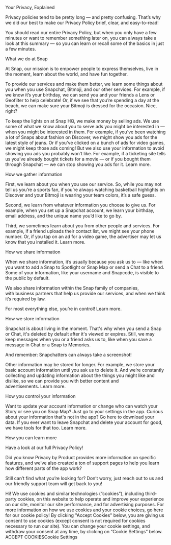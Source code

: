 Your Privacy, Explained

Privacy policies tend to be pretty long — and pretty confusing. That’s why we did our best to make our Privacy Policy brief, clear, and easy-to-read!

You should read our entire Privacy Policy, but when you only have a few minutes or want to remember something later on, you can always take a look at this summary — so you can learn or recall some of the basics in just a few minutes.

What we do at Snap

At Snap, our mission is to empower people to express themselves, live in the moment, learn about the world, and have fun together.

To provide our services and make them better, we learn some things about you when you use Snapchat, Bitmoji, and our other services. For example, if we know it’s your birthday, we can send you and your friends a Lens or Geofilter to help celebrate! Or, if we see that you’re spending a day at the beach, we can make sure your Bitmoji is dressed for the occasion. Nice, right?

To keep the lights on at Snap HQ, we make money by selling ads. We use some of what we know about you to serve ads you might be interested in — when you might be interested in them. For example, if you’ve been watching a lot of Snaps about fashion on Discover, we might show you ads for the latest style of jeans. Or if you’ve clicked on a bunch of ads for video games, we might keep those ads coming! But we also use your information to avoid showing you ads you probably won’t like. For example, if a ticketing site tells us you’ve already bought tickets for a movie — or if you bought them through Snapchat — we can stop showing you ads for it. Learn more.

How we gather information

First, we learn about you when you use our service. So, while you may not tell us you’re a sports fan, if you’re always watching basketball highlights on Discover and your Bitmoji is wearing your team colors, it’s a safe guess.

Second, we learn from whatever information you choose to give us. For example, when you set up a Snapchat account, we learn your birthday, email address, and the unique name you’d like to go by.

Third, we sometimes learn about you from other people and services. For example, if a friend uploads their contact list, we might see your phone number. Or, if you tap on an ad for a video game, the advertiser may let us know that you installed it. Learn more.

How we share information

When we share information, it’s usually because you ask us to — like when you want to add a Snap to Spotlight or Snap Map or send a Chat to a friend. Some of your information, like your username and Snapcode, is visible to the public by default.

We also share information within the Snap family of companies, with business partners that help us provide our services, and when we think it’s required by law.

For most everything else, you’re in control! Learn more.

How we store information

Snapchat is about living in the moment. That's why when you send a Snap or Chat, it's deleted by default after it's viewed or expires. Still, we may keep messages when you or a friend asks us to, like when you save a message in Chat or a Snap to Memories.

And remember: Snapchatters can always take a screenshot!

Other information may be stored for longer. For example, we store your basic account information until you ask us to delete it. And we’re constantly collecting and updating information about the things you might like and dislike, so we can provide you with better content and advertisements. Learn more.

How you control your information

Want to update your account information or change who can watch your Story or see you on Snap Map? Just go to your settings in the app. Curious about your information that's not in the app? Go here to download your data. If you ever want to leave Snapchat and delete your account for good, we have tools for that too. Learn more.

How you can learn more

Have a look at our full Privacy Policy!

Did you know Privacy by Product provides more information on specific features, and we’ve also created a ton of support pages to help you learn how different parts of the app work?

Still can’t find what you’re looking for? Don’t worry, just reach out to us and our friendly support team will get back to you!

Hi! We use cookies and similar technologies (“cookies”), including third-party cookies, on this website to help operate and improve your experience on our site, monitor our site performance, and for advertising purposes. For more information on how we use cookies and your cookie choices, go here for our cookie policy! By clicking "Accept Cookies" below, you are giving us consent to use cookies (except consent is not required for cookies necessary to run our site). You can change your cookie settings, and withdraw your consent at any time, by clicking on “Cookie Settings” below.
ACCEPT COOKIESCookie Settings